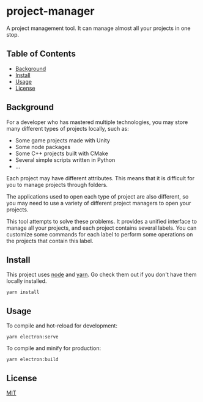 # project-manager

A project management tool. It can manage almost all your projects in one stop.

## Table of Contents

- [Background](#background)
- [Install](#install)
- [Usage](#usage)
- [License](#license)

## Background

For a developer who has mastered multiple technologies, you may store many different types of projects locally, such as:

- Some game projects made with Unity
- Some node packages
- Some C++ projects built with CMake
- Several simple scripts written in Python
- ...

Each project may have different attributes. This means that it is difficult for you to manage projects through folders.

The applications used to open each type of project are also different, so you may need to use a variety of different project managers to open your projects.

This tool attempts to solve these problems. It provides a unified interface to manage all your projects, and each project contains several labels. You can customize some commands for each label to perform some operations on the projects that contain this label.

## Install

This project uses [node](http://nodejs.org) and [yarn](https://yarnpkg.com). Go check them out if you don't have them locally installed.

```
yarn install
```

## Usage

To compile and hot-reload for development:

```
yarn electron:serve
```

To compile and minify for production:

```
yarn electron:build
```

## License

[MIT](LICENSE)
